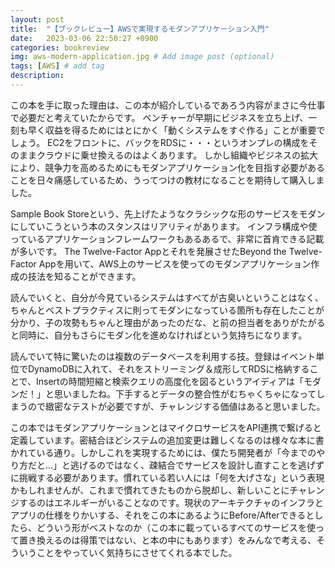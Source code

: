 ```yaml
---
layout: post
title:  "【ブックレビュー】AWSで実現するモダンアプリケーション入門"
date:   2023-03-06 22:50:27 +0900
categories: bookreview
img: aws-modern-application.jpg # Add image post (optional)
tags: [AWS] # add tag
description: 
---
```


この本を手に取った理由は、この本が紹介しているであろう内容がまさに今仕事で必要だと考えていたからです。
ベンチャーが早期にビジネスを立ち上げ、一刻も早く収益を得るためにはとにかく「動くシステムをすぐ作る」ことが重要でしょう。
EC2をフロントに、バックをRDSに・・・というオンプレの構成をそのままクラウドに乗せ換えるのはよくあります。
しかし組織やビジネスの拡大により、競争力を高めるためにもモダンアプリケーション化を目指す必要があることを日々痛感しているため、うってつけの教材になることを期待して購入しました。

Sample Book Storeという、先上げたようなクラシックな形のサービスをモダンにしていこうという本のスタンスはリアリティがあります。
インフラ構成や使っているアプリケーションフレームワークもあるあるで、非常に首肯できる記載が多いです。
The Twelve-Factor Appとそれを発展させたBeyond the Twelve-Factor Appを用いて、AWS上のサービスを使ってのモダンアプリケーション作成の技法を知ることができます。

読んでいくと、自分が今見ているシステムはすべてが古臭いということはなく、ちゃんとベストプラクティスに則ってモダンになっている箇所も存在したことが分かり、子の攻勢もちゃんと理由があったのだな、と前の担当者をありがたがると同時に、自分もさらにモダン化を進めなければという気持ちになります。

読んでいて特に驚いたのは複数のデータベースを利用する技。登録はイベント単位でDynamoDBに入れて、それをストリーミング＆成形してRDSに格納することで、Insertの時間短縮と検索クエリの高度化を図るというアイディアは「モダンだ！」と思いましたね。下手するとデータの整合性がむちゃくちゃになってしまうので緻密なテストが必要ですが、チャレンジする価値はあると思いました。

この本ではモダンアプリケーションとはマイクロサービスをAPI連携で繋げると定義しています。密結合ほどシステムの追加変更は難しくなるのは様々な本に書かれている通り。しかしこれを実現するためには、僕たち開発者が「今までのやり方だと…」と逃げるのではなく、疎結合でサービスを設計し直すことを逃げずに挑戦する必要があります。慣れている若い人には「何を大げさな」という表現かもしれませんが、これまで慣れてきたものから脱却し、新しいことにチャレンジするのはエネルギーがいることなのです。現状のアーキテクチャのインフラとアプリの仕様をりかいする、それをこの本にあるようにBefore/Afterできるとしたら、どういう形がベストなのか（この本に載っているすべてのサービスを使って置き換えるのは得策ではない、と本の中にもあります）をみんなで考える、そういうことをやっていく気持ちにさせてくれる本でした。
